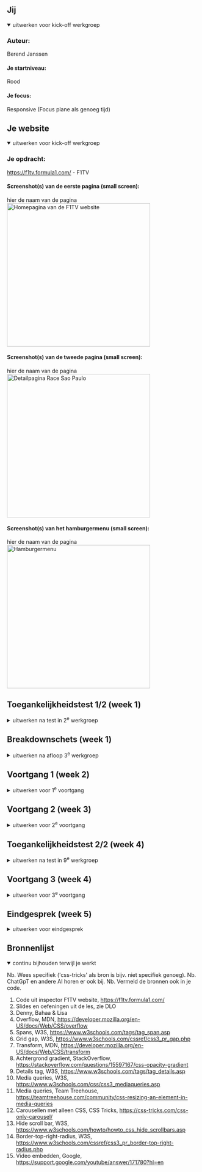 ## Jij

<details open>
  <summary>uitwerken voor kick-off werkgroep</summary>

  ### Auteur:
  Berend Janssen

  #### Je startniveau:
  Rood

  #### Je focus:
  Responsive (Focus plane als genoeg tijd)
 
</details>





## Je website

<details open>
  <summary>uitwerken voor kick-off werkgroep</summary>

  ### Je opdracht:
  https://f1tv.formula1.com/ - F1TV

  #### Screenshot(s) van de eerste pagina (small screen): 
  hier de naam van de pagina  
  <img src="readme-images/F1-TV-Hoofdpagina.png" width="375px" alt="Homepagina van de F1TV website">

  #### Screenshot(s) van de tweede pagina (small screen):
  hier de naam van de pagina  
  <img src="readme-images/F1-TV-2024-Grand-Prix-van-São-Paulo.png" width="375px" alt="Detailpagina Race Sao Paulo">

  #### Screenshot(s) van het hamburgermenu (small screen):
  hier de naam van de pagina  
  <img src="readme-images/F1-TV-2024-Hamburger-Menu.png" width="375px" alt="Hamburgermenu">
 
</details>



## Toegankelijkheidstest 1/2 (week 1)

<details>
  <summary>uitwerken na test in 2<sup>e</sup> werkgroep</summary>

  ### Bevindingen eigen tests
  - Optie voor grotere tekst is erg fijn voor mensen die slechtziend zijn, afhankelijk van hoe slechtziend iemand is zien zij toch wel echt heel weinig
  - Wanneer ik een speciefieke website op wil zoeken, en die vervolgens goed wil navigeren, terwijl ik een ballon probeer hoog te houden blijkt dit best lastig. 
  - Met vingers aan elkaar gebonden merkte ik weinig problemen vergeleken met normaal. Ik zou ook niet weten hoe je dit soort gebruikers kunt helpen vanuit je website.
  - Voor mensen met parkinsons of spasme kan ik begrijpen dat het gebruiken van een toetsenbord erg hinderlijk kan zijn. Voor hun is het erg handig als zij websites kunnen navigeren met maar een knop.

  ### Bevindingen F1TV Website met narrator
  HOMEPAGINA
  - Wanneer je op de landingspagina aankomt is het eerste wat voorgelezen wordt de naam van je account. Deze staat rechtsboven. Dit vind ik een beetje verwarrend, zelf zou ik gewoon linksboven beginnen denk ik.
  - Vervolgens kan je makkelijk door het primaire menu tabben, wel weer van recht naar links ipv links naar rechts.
  - Na het primaire menu kom je in het secundaire menu. Hier tab je wel doorheen van links naar rechts. 
  - Door de content heen tabben werkt allemaal best goed. Het enige wat ik opmerkelijk vond is dat de knoppen waarmee je door een slideshow scrollt allemaal 'button' heetten en niet bijvoorbeeld 'button slide naar links' of   
    'button slide naar rechts'
  - Bij de carrousellen van de 'Laatste race', 'verder kijken' en 'Populaire races uit het archief' moet je door alle opties heen tabben voordat je naar de volgende rij op de homepagina kan. Bij alle andere carousellen is dit 
    niet het geval.
  - De knoppen om naar de app of play store te gaan worden gewoon voorgelezen als 'i-m-g'.


  ### WCAG Analyse 1
  <img src="readme-images/WCAG-Analyse/WhatsApp Image 2024-12-06 at 12.12.25.jpeg" alt="WCAG analyse 1 pagina 1">
  <img src="readme-images/WCAG-Analyse/WhatsApp Image 2024-12-06 at 12.12.26 (3).jpeg" alt="WCAG analyse 1 pagina 2">
  <img src="readme-images/WCAG-Analyse/WhatsApp Image 2024-12-06 at 12.12.26 (2).jpeg" alt="WCAG analyse 1 pagina 3">
  <img src="readme-images/WCAG-Analyse/WhatsApp Image 2024-12-06 at 12.12.26 (1).jpeg" alt="WCAG analyse 1 pagina 4">
  <img src="readme-images/WCAG-Analyse/WhatsApp Image 2024-12-06 at 12.12.26.jpeg" alt="WCAG analyse 1 pagina 5">

</details>



## Breakdownschets (week 1)

<details>
  <summary>uitwerken na afloop 3<sup>e</sup> werkgroep</summary>

  ### Homepagina: 
  <img src="readme-images/Pagina-1-Analyse.png" width="375px" alt="breakdown van de hele pagina">

  ### Detailpagina: 
  <img src="readme-images/Pagina-2-Analyse.png" width="375px" alt="breakdown van een dynamisch deel">

  ### Hamburger-menu: 
  <img src="readme-images/Hamburgermenu-Analyse.png" width="375px" alt="breakdown van nog een dynamisch deel">
</details>





## Voortgang 1 (week 2)

<details>
  <summary>uitwerken voor 1<sup>e</sup> voortgang</summary>

  ### Stand van zaken
  hier dit ging goed & dit was lastig (neem ook screenshots op van delen van je website en code)

  HTML bestandje opbouwen ging makkelijk, hier en daaralleen niet de beste tags gekozen. Had in eerste instantie wat problemen met het goed sticky krijgen van de header maar dat duurde niet al te lang.


  ### Agenda voor meeting
  samen met je groepje opstellen

  | student 1      | student 2          | student 3    | student 4        |
  | ---            | ---                | ---          | ---              |
  | nvt            | nvt                | nvt          | nvt              |
  |                |                    |              |                  |
  | ...            | ...                | ...          | ...              |
  


  ### Verslag van meeting
  hier na afloop snel de uitkomsten van de meeting vastleggen

  - F!TV website veranderd afhankelijk voor van of er een race-weekend aan de gang is
  - Buttons linken naar punt in dezelfde pagina, A's (anchors) naar andere pagina's
  - Sections & articles moeten een H element bevatten, anders div
  - Kleine 'F1 logo tags' kunnen gedaan worden met border-left
  - Hele eerste carousel in header
  - H1 is abonneren op F1TV

</details>





## Voortgang 2 (week 3)

<details>
  <summary>uitwerken voor 2<sup>e</sup> voortgang</summary>

  ### Stand van zaken
  hier dit ging goed & dit was lastig (neem ook screenshots op van delen van je website en code)

  - Hamburgermenu gelukt, alleen niet goed sticky
  - Lastig om te weten in wat voor situaties flexbox of grid handiger is
  - Wat zijn precies de regeltjes rondom classes en id's
  - Dingen wel in hamburger op ene pagina maar niet op andere
  - Beste manier om een carousel te maken


  ### Agenda voor meeting
  samen met je groepje opstellen

  | student 1      | student 2          | student 3    | student 4        |
  | ---            | ---                | ---          | ---              |
  | Hamburgermenu  | nvt                | nvt          | nvt              |
  | Classes & id's |                    |              |                  |
  | Carousellen    |                    |              |                  |
  | ...            | ...                | ...          | ...              |


  ### Verslag van meeting
  hier na afloop snel de uitkomsten van de meeting vastleggen

  - Open Sans proberen zonder link in html
  - Lokale font doen via CSS
  - Voor carousellen, articles met id uitwisselen via anchors met hrefjes
  - Zorgen dat iedere section en article een H heeft
  - Hamburgermenu div position fixen, juiste hoogte geven en dan overflow: scroll

</details>





## Toegankelijkheidstest 2/2 (week 4)

<details>
  <summary>uitwerken na test in 9<sup>e</sup> werkgroep</summary>

  ### Bevindingen
  Lijst met je bevindingen die in de test naar voren kwamen (geef ook aan wat er verbeterd is):

 - Buttons hebben geen naam maar heten gewoon button
 - Narrator zegt op gekke plekken dat hij niet verder kan tabben, bijvoorbeeld in het hamburgermenu gaat hij niet verder dan 'Authentics'
 - Na het doorlopen van de algemene header gaat de narrator automatisch het hamburgermenu in ookal is deze niet geopend.
 - Kleine 'buttons' om aan te geven in welk deel van het carousel je zit worden ook opgenoemd.
 - Wanneer je enkel met tab door de pagina gaat slaat hij alle artikelen over en gaat hij alleen maar langs de buttons en links.
 - Geen manier om door alle losse carousel items te klikken.
 - Bijna overal mist alt tekst.



  ### WCAG Analyse 2

  <img src="readme-images/WCAG-Analyse/WhatsApp Image 2024-12-06 at 12.12.26 (4).jpeg" alt="WCAG analyse 2 pagina 1">
  <img src="readme-images/WCAG-Analyse/WhatsApp Image 2024-12-06 at 12.12.26 (8).jpeg" alt="WCAG analyse 2 pagina 2">
  <img src="readme-images/WCAG-Analyse/WhatsApp Image 2024-12-06 at 12.12.26 (7).jpeg" alt="WCAG analyse 2 pagina 3">
  <img src="readme-images/WCAG-Analyse/WhatsApp Image 2024-12-06 at 12.12.26 (6).jpeg" alt="WCAG analyse 2 pagina 4">
  <img src="readme-images/WCAG-Analyse/WhatsApp Image 2024-12-06 at 12.12.26 (5).jpeg" alt="WCAG analyse 2 pagina 5">

 </details>

 





## Voortgang 3 (week 4)

<details>
  <summary>uitwerken voor 3<sup>e</sup> voortgang</summary>

  ### Stand van zaken
  hier dit ging goed & dit was lastig (neem ook screenshots op van delen van je website en code)

  ### To Do laatste week:
  - Svg's voor standaard modus stylen in css
  - Roots aanmaken voor kleuren op pagina           (check)
  - Animatie hamburger menu sluiten                 (check)
  - Hamburgermenu responsive tot bepaalde grootte   (check)
  - Carousellen                                     (check)
  - Repsonsive maken                                (check)
  - Dark mode + toggle zou mooi zijn                (check)
  - Video & geluid embedden pagina 2?               (check)
  - On hover en on click toevoegen knoppen
  - Toetsenbord shortcuts 
  - Afbeeldingen vervangen voor hogere kwaliteit?   (nee)
  - Logo klikbaar maken voor naar homepagina        (check)


  ### Agenda voor meeting
  samen met je groepje opstellen

  | student 1      | student 2          | student 3    | student 4        |
  | ---            | ---                | ---          | ---              |
  | Hoe responsive | nvt                | nvt          | nvt              |
  | moet header?   |                    |              |                  |
  |                |                    |              |                  |
  | Animatie menu  |                    |              |                  |
  | sluiten?       |                    |              |                  |
  |                |                    |              |                  |
  | Carousel twee  |                    |              |                  |
  | list items     |                    |              |                  |
  | tegelijk tonen?|                    |              |                  |
  |                |                    |              |                  |
  | Gekke borders  |                    |              |                  |
  | ...            | ...                | ...          | ...              |


  ### Verslag van meeting
  hier na afloop snel de uitkomsten van de meeting vastleggen

  - Grid - autofit - min/max voor responsive grid 
  - Media query alleen om browser te overschrijven wanneer het niet naar wens verloopt
  - Before of after met svg
  - Teams kijken carousel

  ### To Do laatste dag:
  - Schema carousel                                             (check)
  - Dark mode verbeteren                                        (niet voorbij 1000px)
  - Geanimeerde live tag op Race zetten                         (check)
  - Knoppen on:hover geven                                      (check)
  - Toetsenbord shortcuts                                       (soort van)
  - TOEGANKELIJKHEID CHECKEN                                    (check)
  - CODE VALIDEREN                                              (check)

</details>





## Eindgesprek (week 5)

<details>
  <summary>uitwerken voor eindgesprek</summary>

  ### Je uitkomst - karakteristiek screenshots:
  <img src="readme-images/dummy-plaatje.jpg" width="375px" alt="uitomst opdracht 1">


  ### Dit ging goed/Heb ik geleerd: 
  Korte omschrijving met plaatjes

  <img src="readme-images/dummy-plaatje.jpg" width="375px" alt="top">


  ### Dit was lastig/Is niet gelukt:
  Korte omschrijving met plaatjes

  <img src="readme-images/dummy-plaatje.jpg" width="375px" alt="bummer">
</details>





## Bronnenlijst

<details open>
  <summary>continu bijhouden terwijl je werkt</summary>

  Nb. Wees specifiek ('css-tricks' als bron is bijv. niet specifiek genoeg). 
  Nb. ChatGpT en andere AI horen er ook bij.
  Nb. Vermeld de bronnen ook in je code.

  1. Code uit inspector F1TV website, https://f1tv.formula1.com/
  2. Slides en oefeningen uit de les, zie DLO
  3. Denny, Bahaa & Lisa
  4. Overflow, MDN, https://developer.mozilla.org/en-US/docs/Web/CSS/overflow
  5. Spans, W3S, https://www.w3schools.com/tags/tag_span.asp
  6. Grid gap, W3S, https://www.w3schools.com/cssref/css3_pr_gap.php
  7. Transform, MDN, https://developer.mozilla.org/en-US/docs/Web/CSS/transform
  8. Achtergrond gradient, StackOverflow, https://stackoverflow.com/questions/15597167/css-opacity-gradient
  9. Details tag, W3S, https://www.w3schools.com/tags/tag_details.asp
  10. Media queries, W3S, https://www.w3schools.com/css/css3_mediaqueries.asp
  11. Media queries, Team Treehouse, https://teamtreehouse.com/community/css-resizing-an-element-in-media-queries
  12. Carousellen met alleen CSS, CSS Tricks, https://css-tricks.com/css-only-carousel/
  13. Hide scroll bar, W3S, https://www.w3schools.com/howto/howto_css_hide_scrollbars.asp
  14. Border-top-right-radius, W3S, https://www.w3schools.com/cssref/css3_pr_border-top-right-radius.php
  15. Video embedden, Google, https://support.google.com/youtube/answer/171780?hl=en


</details>
